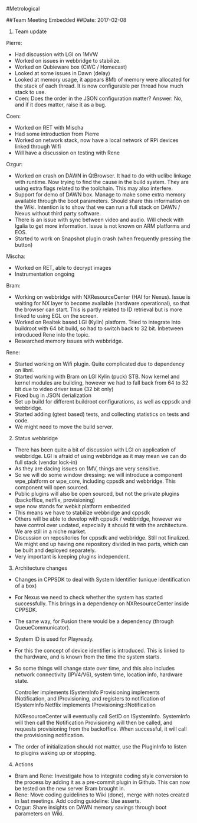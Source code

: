 #Metrological

##Team Meeting Embedded
##Date: 2017-02-08

1. Team update

Pierre:
  * Had discussion with LGI on 1MVW
  * Worked on issues in webbridge to stabilize.
  * Worked on Qubieware box (CWC / Homecast)
  * Looked at some issues in Dawn (delay)
  * Looked at memory usage, it appears 8Mb of memory were allocated for the stack of each thread. It is now configurable 
  per thread how much stack to use.
  * Coen: Does the order in the JSON configuration matter? Answer: No, and if it does matter, raise it as a bug.

Coen:
  * Worked on RET with Mischa
  * Had some introduction from Pierre
  * Worked on network stack, now have a local network of RPi devices linked through Wifi
  * Will have a discussion on testing with Rene
  
Ozgur:
  * Worked on crash on DAWN in QtBrowser. It had to do with uclibc linkage with runtime. Now trying to find the cause 
  in the build system. They are using extra flags related to the toolchain. This may also interfere.
  * Support for demo of DAWN box. Manage to make some extra memory available through the boot parameters. Should share 
  this information on the Wiki. Intention is to show that we can run a full stack on DAWN / Nexus without third party 
  software.
  * There is an issue with sync between video and audio. Will check with Igalia to get more information. Issue is not 
  known on ARM platforms and EOS.
  * Started to work on Snapshot plugin crash (when frequently pressing the button)
  
Mischa:
  * Worked on RET, able to decrypt images
  * Instrumentation ongoing
  
Bram:
  * Working on webbridge with NXResourceCenter (HAl for Nexus). Issue is waiting for NX layer to become available 
  (hardware operational), so that the browser can start. This is partly related to ID retrieval but is more linked to 
  using EGL on the screen. 
  * Worked on Realtek based LGI (Kylin) platform. Tried to integrate into buildroot with 64 bit build, so had to switch 
  back to 32 bit. Inbetween introduced Rene into the topic.
  * Researched memory issues with webbridge.

Rene:
  * Started working on Wifi plugin. Quite complicated due to dependency on libnl.
  * Started working with Bram on LGI Kylin (puck) STB. Now kernel and kernel modules are building, however we had to 
  fall back from 64 to 32 bit due to video driver issue (32 bit only)
  * Fixed bug in JSON derialization
  * Set up build for different buildroot configurations, as well as cppsdk and webbridge.
  * Started adding (gtest based) tests, and collecting statistics on tests and code.
  * We might need to move the build server.

2. Status webbridge
  * There has been quite a bit of discussion with LGI on application of webbridge. LGI is afraid of using webbridge as 
  it may mean we can do full stack (vendor lock-in)
  * As they are dacing issues on 1MV, things are very sensitive.
  * So we will do some window dressing: we will introduce a component wpe_platform or wpe_core, including cppsdk and 
  webbridge. This component will open sourced.
  * Public plugins will also be open sourced, but not the private plugins (backoffice, netflix, provisioning)
  * wpe now stands for webkit platform embedded
  * This means we have to stabilize webbridge and cppsdk
  * Others will be able to develop with cppsdk / webbridge, however we have control over uodated, especially it should 
  fit with the architecture. We are still in a niche market.
  * Discussion on repositories for cppsdk and webbridge. Still not finalized. We might end up having one repository 
  divided in two parts, which can be built and deployed separately.
  * Very important is keeping plugins independent.

3. Architecture changes
  * Changes in CPPSDK to deal with System Identifier (unique identification of a box)
  * For Nexus we need to check whether the system has started successfully. This brings in a dependency on 
  NXResourceCenter inside CPPSDK.
  * The same way, for Fusion there would be a dependency (through QueueCommunicator).
  * System ID is used for Playready.
  * For this the concept of device identifier is introduced. This is linked to the hardware, and is known from the time 
  the system starts.
  * So some things will change state over time, and this also includes network connectivity (IPV4/V6), system time, 
  location info, hardware state.
  
    Controller implements ISystemInfo
    Provisioning implements INotification, and IProvisioning, and registers to notification of ISystemInfo
    Netflix implements IProvisioning::INotification
  
    NXResourceCenter will eventually call SetID on ISystemInfo.
    SystemInfo will then call the Notification
    Provisioning will then be called, and requests provisioning from the backoffice. When successful, it will call the 
    provisioning notification.

  * The order of initialization should not matter, use the PluginInfo to listen to plugins waking up or stopping.
 
4. Actions
  * Bram and Rene: Investigate how to integrate coding style conversion to the process by adding it as
    a pre-commit plugin in Github. This can now be tested on the new server Bram brought in.
  * Rene: Move coding guidelines to Wiki (done), merge with notes created in last meetings. Add coding guideline: Use asserts.
  * Ozgur: Share insights on DAWN memory savings through boot parameters on Wiki.
  